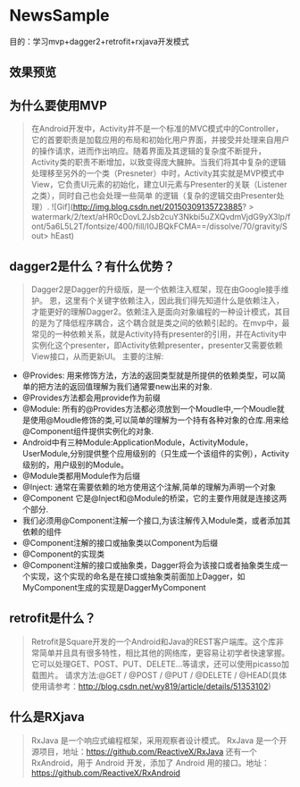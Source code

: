 # NewsSample
目的：学习mvp+dagger2+retrofit+rxjava开发模式
## 效果预览

## 为什么要使用MVP

> 在Android开发中，Activity并不是一个标准的MVC模式中的Controller，它的首要职责是加载应用的布局和初始化用户界面，并接受并处理来自用户的操作请求，进而作出响应。随着界面及其逻辑的复杂度不断提升，Activity类的职责不断增加，以致变得庞大臃肿。当我们将其中复杂的逻辑处理移至另外的一个类（Presneter）中时，Activity其实就是MVP模式中View，它负责UI元素的初始化，建立UI元素与Presenter的关联（Listener之类），同时自己也会处理一些简单 的逻辑（复杂的逻辑交由Presenter处理）.
![Gif](http://img.blog.csdn.net/20150309135723885? > watermark/2/text/aHR0cDovL2Jsb2cuY3Nkbi5uZXQvdmVjdG9yX3lp/font/5a6L5L2T/fontsize/400/fill/I0JBQkFCMA==/dissolve/70/gravity/Sout> hEast)

## dagger2是什么？有什么优势？
> Dagger2是Dagger的升级版，是一个依赖注入框架，现在由Google接手维护。 恩，这里有个关键字依赖注入，因此我们得先知道什么是依赖注入，才能更好的理解Dagger2。依赖注入是面向对象编程的一种设计模式，其目的是为了降低程序耦合，这个耦合就是类之间的依赖引起的。在mvp中，最常见的一种依赖关系，就是Activity持有presenter的引用，并在Activity中实例化这个presenter，即Activity依赖presenter，presenter又需要依赖View接口，从而更新UI。
主要的注解:
*	@Provides: 用来修饰方法，方法的返回类型就是所提供的依赖类型，可以简单的把方法的返回值理解为我们通常要new出来的对象.
*	@Provides方法都会用provide作为前缀
*	@Module: 所有的@Provides方法都必须放到一个Moudle中,一个Moudle就是使用@Moudle修饰的类,可以简单的理解为一个持有各种对象的仓库.用来给@Component组件提供实例化的对象.
*	Android中有三种Module:ApplicationModule，ActivityModule，UserModule,分别提供整个应用级别的（只生成一个该组件的实例），Activity级别的，用户级别的Module。
*	@Module类都用Module作为后缀
*	@Inject: 通常在需要依赖的地方使用这个注解,简单的理解为声明一个对象
*	@Component 它是@Inject和@Module的桥梁，它的主要作用就是连接这两个部分.
*	我们必须用@Component注解一个接口,为该注解传入Module类，或者添加其依赖的组件
*	@Component注解的接口或抽象类以Component为后缀
*	@Component的实现类
*	@Component注解的接口或抽象类，Dagger将会为该接口或者抽象类生成一个实现，这个实现的命名是在接口或抽象类前面加上Dagger，如MyComponent生成的实现是DaggerMyComponent

## retrofit是什么？
> Retrofit是Square开发的一个Android和Java的REST客户端库。这个库非常简单并且具有很多特性，相比其他的网络库，更容易让初学者快速掌握。它可以处理GET、POST、PUT、DELETE…等请求，还可以使用picasso加载图片。
请求方法:@GET / @POST / @PUT / @DELETE / @HEAD(具体使用请参考：http://blog.csdn.net/wy819/article/details/51353102)

## 什么是RXjava
> RxJava 是一个响应式编程框架，采用观察者设计模式。
RxJava 是一个开源项目，地址：https://github.com/ReactiveX/RxJava
还有一个RxAndroid，用于 Android 开发，添加了 Android 用的接口。地址：https://github.com/ReactiveX/RxAndroid
